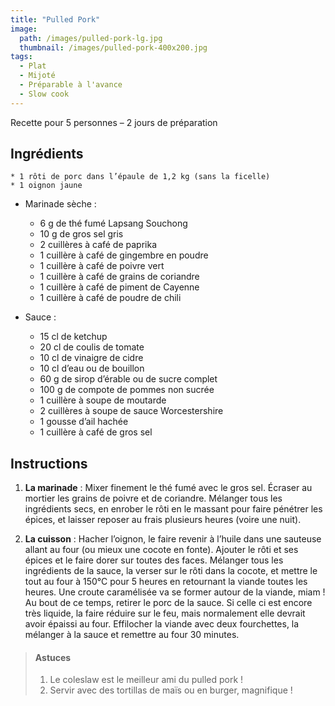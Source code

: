 ```yaml
---
title: "Pulled Pork"
image: 
  path: /images/pulled-pork-lg.jpg
  thumbnail: /images/pulled-pork-400x200.jpg
tags:
  - Plat
  - Mijoté
  - Préparable à l'avance
  - Slow cook
---
```


Recette pour 5 personnes – 2 jours de préparation

## Ingrédients

	* 1 rôti de porc dans l’épaule de 1,2 kg (sans la ficelle)
	* 1 oignon jaune

* Marinade sèche :
	* 6 g de thé fumé Lapsang Souchong
	* 10 g de gros sel gris
	* 2 cuillères à café de paprika
	* 1 cuillère à café de gingembre en poudre
	* 1 cuillère à café de poivre vert
	* 1 cuillère à café de grains de coriandre
	* 1 cuillère à café de piment de Cayenne
	* 1 cuillère à café de poudre de chili

* Sauce :
	* 15 cl de ketchup
	* 20 cl de coulis de tomate
	* 10 cl de vinaigre de cidre
	* 10 cl d’eau ou de bouillon
	* 60 g de sirop d’érable ou de sucre complet
	* 100 g de compote de pommes non sucrée
	* 1 cuillère à soupe de moutarde
	* 2 cuillères à soupe de sauce Worcestershire
	* 1 gousse d’ail hachée
	* 1 cuillère à café de gros sel

## Instructions

1. **La marinade** : Mixer finement le thé fumé avec le gros sel. Écraser au mortier les grains de poivre et de coriandre. Mélanger tous les ingrédients secs, en enrober le rôti en le massant pour faire pénétrer les épices, et laisser reposer au frais plusieurs heures (voire une nuit).

2. **La cuisson** : Hacher l’oignon, le faire revenir à l’huile dans une sauteuse allant au four (ou mieux une cocote en fonte). Ajouter le rôti et ses épices et le faire dorer sur toutes des faces. Mélanger tous les ingrédients de la sauce, la verser sur le rôti dans la cocote, et mettre le tout au four à 150°C pour 5 heures en retournant la viande toutes les heures. Une croute caramélisée va se former autour de la viande, miam ! Au bout de ce temps, retirer le porc de la sauce. Si celle ci est encore très liquide, la faire réduire sur le feu, mais normalement elle devrait avoir épaissi au four. Effilocher la viande avec deux fourchettes, la mélanger à la sauce et remettre au four 30 minutes.


> #### Astuces
> 1. Le coleslaw est le meilleur ami du pulled pork !
> 2. Servir avec des tortillas de maïs ou en burger, magnifique !